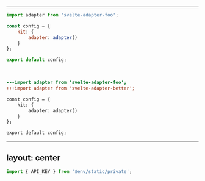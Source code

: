 
---

```js {all|1|all}
import adapter from 'svelte-adapter-foo';

const config = {
    kit: {
        adapter: adapter()
    }
};

export default config;
```

<br>

<div v-click>

```diff 
---import adapter from 'svelte-adapter-foo';
+++import adapter from 'svelte-adapter-better';

const config = {
    kit: {
        adapter: adapter()
    }
};

export default config;
```

</div>

<!--
Here's what using an adapter looks like

Swapping with a single line change

So that's the configuration story, let's move on to what else SvelteKit values
-->

---
layout: center
---


```js
import { API_KEY } from '$env/static/private';
```


<style>
  pre {
    --slidev-code-font-size: 1.5rem;
    --slidev-code-line-height: 1.5;
  }
</style>

<!--
Built in environment variable handling that will also warn you if it gets included where it shouldn't
-->